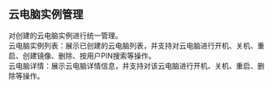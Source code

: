 ## 云电脑实例管理
对创建的云电脑实例进行统一管理。<br>
云电脑实例列表：展示已创建的云电脑列表，并支持对云电脑进行开机、关机、重启、创建镜像、删除、按用户PIN搜索等操作。<br>
云电脑详情：展示云电脑详情信息，并支持对该云电脑进行开机、关机、重启、删除等操作。<br>
